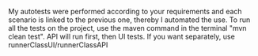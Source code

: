 My autotests were performed according to your requirements and each scenario is linked to the previous one, thereby I
automated the use. To run all the tests on the project, use the maven command in the terminal
"mvn clean test". API will run first, then UI tests. If you want separately,
use runnerClassUI/runnerClassAPI